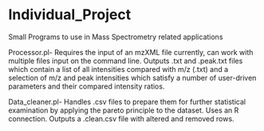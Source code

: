 # Individual_Project
Small Programs to use in Mass Spectrometry related applications

Processor.pl-
Requires the input of an mzXML file currently, can work with multiple files input on the command line. Outputs .txt and .peak.txt files which contain a list of all intensities compared with m/z (.txt) and a selection of m/z and peak intensities which satisfy a number of user-driven parameters and their compared intensity ratios.

Data_cleaner.pl-
Handles .csv files to prepare them for further statistical examination by applying the pareto principle to the dataset. Uses an R connection. Outputs a .clean.csv file with altered and removed rows.
